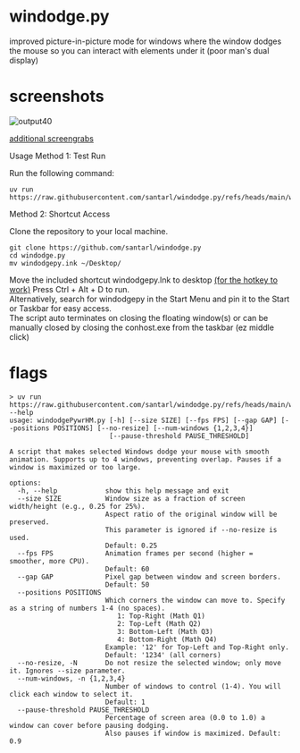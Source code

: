 # windodge.py
improved picture-in-picture mode for windows where the window dodges the mouse so you can interact with elements under it (poor man's dual display)

# screenshots
![output40](https://github.com/user-attachments/assets/82429d4a-7a78-46a5-9f1c-00b34ae99374)

[additional screengrabs](extra/extra.md)

Usage
Method 1: Test Run

Run the following command:

```
uv run https://raw.githubusercontent.com/santarl/windodge.py/refs/heads/main/windodge.py
```

Method 2: Shortcut Access

Clone the repository to your local machine.
```
git clone https://github.com/santarl/windodge.py
cd windodge.py
mv windodgepy.ink ~/Desktop/
```
Move the included shortcut windodgepy.lnk to desktop [(for the hotkey to work)](https://superuser.com/questions/1046261/windows-10-shortcut-keys-only-work-when-shortcut-is-on-desktop)
Press Ctrl + Alt + D to run.    
Alternatively, search for windodgepy in the Start Menu and pin it to the Start or Taskbar for easy access.    
The script auto terminates on closing the floating window(s) or can be manually closed by closing the conhost.exe from the taskbar (ez middle click)    

# flags

```
> uv run https://raw.githubusercontent.com/santarl/windodge.py/refs/heads/main/windodge.py --help
usage: windodgePywrHM.py [-h] [--size SIZE] [--fps FPS] [--gap GAP] [--positions POSITIONS] [--no-resize] [--num-windows {1,2,3,4}]
                         [--pause-threshold PAUSE_THRESHOLD]

A script that makes selected Windows dodge your mouse with smooth animation. Supports up to 4 windows, preventing overlap. Pauses if a window is maximized or too large.

options:
  -h, --help            show this help message and exit
  --size SIZE           Window size as a fraction of screen width/height (e.g., 0.25 for 25%).
                        Aspect ratio of the original window will be preserved.
                        This parameter is ignored if --no-resize is used.
                        Default: 0.25
  --fps FPS             Animation frames per second (higher = smoother, more CPU).
                        Default: 60
  --gap GAP             Pixel gap between window and screen borders.
                        Default: 50
  --positions POSITIONS
                        Which corners the window can move to. Specify as a string of numbers 1-4 (no spaces).
                           1: Top-Right (Math Q1)
                           2: Top-Left (Math Q2)
                           3: Bottom-Left (Math Q3)
                           4: Bottom-Right (Math Q4)
                        Example: '12' for Top-Left and Top-Right only.
                        Default: '1234' (all corners)
  --no-resize, -N       Do not resize the selected window; only move it. Ignores --size parameter.
  --num-windows, -n {1,2,3,4}
                        Number of windows to control (1-4). You will click each window to select it.
                        Default: 1
  --pause-threshold PAUSE_THRESHOLD
                        Percentage of screen area (0.0 to 1.0) a window can cover before pausing dodging.
                        Also pauses if window is maximized. Default: 0.9
```
